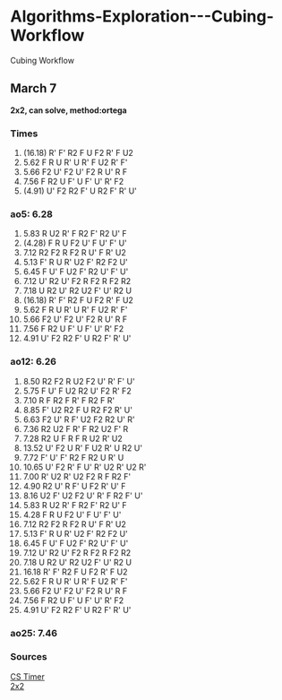 # Algorithms-Exploration---Cubing-Workflow
Cubing Workflow

## March 7
**2x2, can solve, method:ortega** <br>
### Times
1. (16.18)   R' F' R2 F U F2 R' F U2 
2. 5.62   F R U R' U R' F U2 R' F' 
3. 5.66   F2 U' F2 U' F2 R U' R F 
4. 7.56   F R2 U F' U F' U' R' F2 
5. (4.91)   U' F2 R2 F' U R2 F' R' U'
 ### ao5: 6.28
1. 5.83   R U2 R' F R2 F' R2 U' F 
2. (4.28)   F R U F2 U' F U' F' U' 
3. 7.12   R2 F2 R F2 R U' F R' U2 
4. 5.13   F' R U R' U2 F' R2 F2 U' 
5. 6.45   F U' F U2 F' R2 U' F' U' 
6. 7.12   U' R2 U' F2 R F2 R F2 R2 
7. 7.18   U R2 U' R2 U2 F' U' R2 U 
8. (16.18)   R' F' R2 F U F2 R' F U2 
9. 5.62   F R U R' U R' F U2 R' F' 
10. 5.66   F2 U' F2 U' F2 R U' R F 
11. 7.56   F R2 U F' U F' U' R' F2 
12. 4.91   U' F2 R2 F' U R2 F' R' U'
 ### ao12: 6.26
1. 8.50   R2 F2 R U2 F2 U' R' F' U' 
2. 5.75   F U' F U2 R2 U' F2 R' F2 
3. 7.10   R F R2 F R' F R2 F R' 
4. 8.85   F' U2 R2 F U R2 F2 R' U' 
5. 6.63   F2 U' R F' U2 F2 R2 U' R' 
6. 7.36   R2 U2 F R' F R2 U2 F' R 
7. 7.28   R2 U F R F R U2 R' U2 
8. 13.52   U' F2 U R' F U2 R' U R2 U' 
9. 7.72   F' U' F' R2 F R2 U R' U 
10. 10.65   U' F2 R' F U' R' U2 R' U2 R' 
11. 7.00   R' U2 R' U2 F2 R F R2 F' 
12. 4.90   R2 U' R F' U F2 R' U' F 
13. 8.16   U2 F' U2 F2 U' R' F R2 F' U' 
14. 5.83   R U2 R' F R2 F' R2 U' F 
15. 4.28   F R U F2 U' F U' F' U' 
16. 7.12   R2 F2 R F2 R U' F R' U2 
17. 5.13   F' R U R' U2 F' R2 F2 U' 
18. 6.45   F U' F U2 F' R2 U' F' U' 
19. 7.12   U' R2 U' F2 R F2 R F2 R2 
20. 7.18   U R2 U' R2 U2 F' U' R2 U 
21. 16.18   R' F' R2 F U F2 R' F U2 
22. 5.62   F R U R' U R' F U2 R' F' 
23. 5.66   F2 U' F2 U' F2 R U' R F 
24. 7.56   F R2 U F' U F' U' R' F2 
25. 4.91   U' F2 R2 F' U R2 F' R' U'
 ### ao25: 7.46
 
 ### Sources
 <a href="https://cstimer.net/">CS Timer</a> <br>
 <a href="https://www.youtube.com/watch?v=hu54JZOjEQA">2x2</a> <br>
